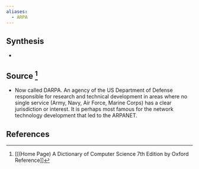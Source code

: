 ```yaml
---
aliases:
  - ARPA
---
```

## Synthesis
- 
## Source [^1]
- Now called DARPA. An agency of the US Department of Defense responsible for research and technical development in areas where no single service (Army, Navy, Air Force, Marine Corps) has a clear jurisdiction or interest. It is perhaps most famous for the network technology development that led to the ARPANET.
## References

[^1]: [[(Home Page) A Dictionary of Computer Science 7th Edition by Oxford Reference]]